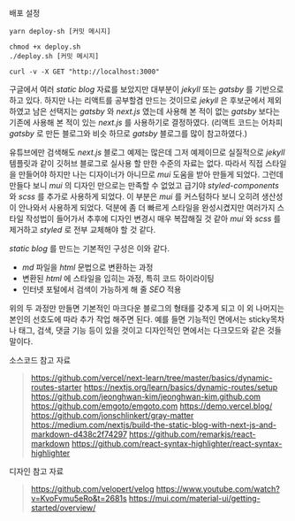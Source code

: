 
배포 설정
```
yarn deploy-sh [커밋 메시지]

chmod +x deploy.sh
./deploy.sh [커밋 메시지]

curl -v -X GET "http://localhost:3000"
```

구글에서 여러 *static blog* 자료를 보았지만 대부분이 *jekyll* 또는 *gatsby* 를 기반으로 하고 있다. 하지만 나는 리액트를 공부할겸 만드는 것이므로 *jekyll* 은 후보군에서 제외하였고 남은 선택지는 *gatsby* 와 *next.js* 였는데 사용해 본 적이 없는 *gatsby* 보다는 기존에 사용해 본 적이 있는 *next.js* 를 사용하기로 결정하였다. (리액트 코드는 어차피 *gatsby* 로 만든 블로그와 비슷 하므로 *gatsby* 블로그를 많이 참고하였다.)

유튜브에만 검색해도 *next.js* 블로그 예제는 많은데 그저 예제이므로 실질적으로 *jekyll* 템플릿과 같이 깃허브 블로그로 실사용 할 만한 수준의 자료는 없다. 따라서 직접 스타일을 만들어야 하지만 나는 디자이너가 아니므로 *mui*  도움을 받아 만들게 되었다. 그런데 만들다 보니 *mui* 의 디자인 만으로는 만족할 수 없었고 급기야 *styled-components* 와 *scss* 를 추가로 사용하게 되었다. 이 부분은 *mui* 를 커스텀하다 보니 오히려 생산성이 안나와서 사용하게 되었다. 덕분에 좀 더 빠르게 스타일을 완성시켰지만 여러가지 스타일 작성법이 들어가서 추후에 디자인 변경시 매우 복잡해질 것 같아 *mui* 와 *scss* 를 제거하고 *styled* 로 전부 교체해야 할 것 같다.

*static blog* 를 만드는 기본적인 구성은 이와 같다. 
- *md* 파일을 *html* 문법으로 변환하는 과정
- 변환된 *html* 에 스타일을 입히는 과정, 특히 코드 하이라이팅
- 인터넷 포털에서 검색이 가능하게 해 줄 *SEO* 적용 

위의 두 과정만 만들면 기본적인 마크다운 블로그의 형태를 갖추게 되고 이 외 나머지는 본인의 선호도에 따라 추가 작업 해주면 된다. 예를 들면 기능적인 면에서는 sticky목차나 태그, 검색, 댓글 기능 등이 있을 것이고 디자인적인 면에서는 다크모드와 같은 것들 말이다.

소스코드 참고 자료
> https://github.com/vercel/next-learn/tree/master/basics/dynamic-routes-starter
> https://nextjs.org/learn/basics/dynamic-routes/setup
> https://github.com/jeonghwan-kim/jeonghwan-kim.github.com
> https://github.com/emgoto/emgoto.com
> https://demo.vercel.blog/
> https://github.com/jonschlinkert/gray-matter
> https://medium.com/nextjs/build-the-static-blog-with-next-js-and-markdown-d438c2f74297
> https://github.com/remarkjs/react-markdown
> https://github.com/react-syntax-highlighter/react-syntax-highlighter

디자인 참고 자료
> https://github.com/velopert/velog
> https://www.youtube.com/watch?v=KvoFvmu5eRo&t=2681s
> https://mui.com/material-ui/getting-started/overview/
